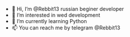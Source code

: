 - 👋 Hi, I’m @Rebbit13 russian beginer developer
- 👀 I’m interested in wed development
- 🌱 I’m currently learning Python
- 📫 You can reach me by telegram @Rebbit13

<!---
Rebbit13/Rebbit13 is a ✨ special ✨ repository because its `README.md` (this file) appears on your GitHub profile.
You can click the Preview link to take a look at your changes.
--->
